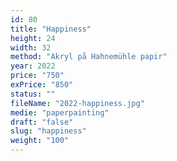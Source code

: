 ```yaml
---
id: 80
title: "Happiness"
height: 24
width: 32
method: "Akryl på Hahnemühle papir"
year: 2022
price: "750"
exPrice: "850"
status: ""
fileName: "2022-happiness.jpg"
medie: "paperpainting"
draft: "false"
slug: "happiness"
weight: "100"
---
```


